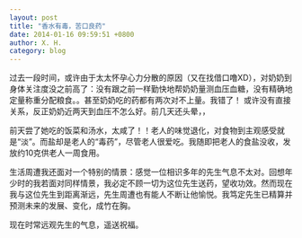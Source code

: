 ```yaml
---
layout: post
title: "香水有毒，苦口良药"
date: 2014-01-16 09:59:51 +0800
author: X. H.
category: blog
---
```

过去一段时间，或许由于太太怀孕心力分散的原因（又在找借口噜XD），对奶奶到身体关注度没之前高了：没有跟之前一样勤快地帮奶奶量测血压血糖，没有精确地定量称重分配粮食。。甚至奶奶吃的药都有两次对不上量。我错了！
或许没有直接关系，反正奶奶近两天到血压不怎么好。前几天还头晕，，

前天尝了她吃的饭菜和汤水，太咸了！！老人的味觉退化，对食物到主观感受就是“淡”。而盐却是老人的“毒药”，尽管老人很爱吃。我随即把老人的食盐没收，发放约10克供老人一周食用。

生活周遭我还面对一个特别的情景：感觉一位相识多年的先生气息不太对。回想年少时的我若面对同样情景，我必定不顾一切为这位先生送药，望收功效。然而现在我与这位先生到距离渐远，先生周遭也有能人不断让他愉悦。我笃定先生已精算并预测未来的发展、变化，成竹在胸。

现在时常远观先生的气息，遥送祝福。
